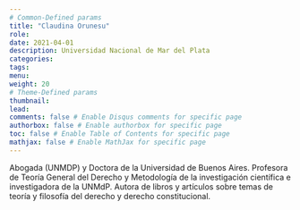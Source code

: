 ```yaml
---
# Common-Defined params
title: "Claudina Orunesu"
role: 
date: 2021-04-01
description: Universidad Nacional de Mar del Plata
categories:
tags:
menu: 
weight: 20
# Theme-Defined params
thumbnail: 
lead: 
comments: false # Enable Disqus comments for specific page
authorbox: false # Enable authorbox for specific page
toc: false # Enable Table of Contents for specific page
mathjax: false # Enable MathJax for specific page
---
```


Abogada (UNMDP) y Doctora de la Universidad de Buenos Aires. Profesora de Teoría General del Derecho y Metodología de la investigación científica e investigadora de la UNMdP. Autora de libros y artículos sobre temas de teoría y filosofía del derecho y derecho constitucional. 

